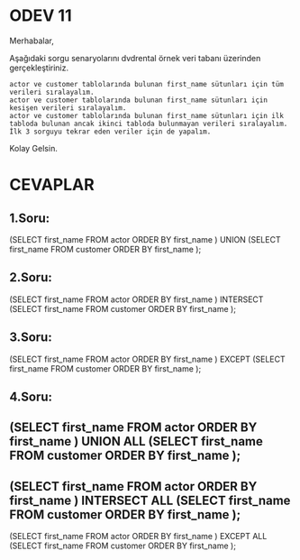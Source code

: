 # ODEV 11

Merhabalar,


Aşağıdaki sorgu senaryolarını dvdrental örnek veri tabanı üzerinden gerçekleştiriniz.


    actor ve customer tablolarında bulunan first_name sütunları için tüm verileri sıralayalım.
    actor ve customer tablolarında bulunan first_name sütunları için kesişen verileri sıralayalım.
    actor ve customer tablolarında bulunan first_name sütunları için ilk tabloda bulunan ancak ikinci tabloda bulunmayan verileri sıralayalım.
    İlk 3 sorguyu tekrar eden veriler için de yapalım.


Kolay Gelsin.

# CEVAPLAR

## 1.Soru:

(SELECT first_name FROM actor
ORDER BY first_name
 )
UNION
(SELECT first_name FROM customer
ORDER BY first_name
);

## 2.Soru:

(SELECT first_name FROM actor
ORDER BY first_name
 )
INTERSECT
(SELECT first_name FROM customer
ORDER BY first_name
);

## 3.Soru:

(SELECT first_name FROM actor
ORDER BY first_name
 )
EXCEPT
(SELECT first_name FROM customer
ORDER BY first_name
);

## 4.Soru:

(SELECT first_name FROM actor
ORDER BY first_name
 )
UNION ALL
(SELECT first_name FROM customer
ORDER BY first_name
);
-
(SELECT first_name FROM actor
ORDER BY first_name
 )
INTERSECT ALL
(SELECT first_name FROM customer
ORDER BY first_name
);
-
(SELECT first_name FROM actor
ORDER BY first_name
 )
EXCEPT ALL
(SELECT first_name FROM customer
ORDER BY first_name
);